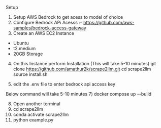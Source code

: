 Setup
1) Setup AWS Bedrock to get acess to model of choice
2) Configure Bedrock APi Acesss :- https://github.com/aws-samples/bedrock-access-gateway
3) Create an AWS EC2 Instance
 - Ubuntu
 - t2.medium
 - 20GB Storage

4) On this Instance perform Installation (This will take 5-10 minutes) 
   git clone https://github.com/amathur2k/scrape2llm.git
   cd scrape2llm
   source install.sh

5) edit the .env file to enter bedrock api access key
   
Below command will take 5-10 minutes
7)  docker compose up --build

8)  Open another terminal
9)  cd scrape2llm
10)  conda activate scrape2llm
11)  python example.py
   
